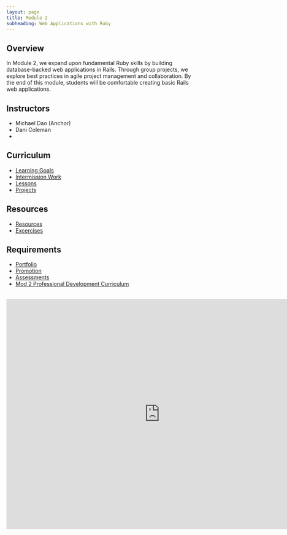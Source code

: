 ```yaml
---
layout: page
title: Module 2
subheading: Web Applications with Ruby
---
```


## Overview

In Module 2, we expand upon fundamental Ruby skills by building database-backed web applications in Rails. Through group projects, we explore best practices in agile project management and collaboration. By the end of this module, students will be comfortable creating basic Rails web applications.

## Instructors

* Michael Dao (Anchor)
* Dani Coleman
* 
## Curriculum

* [Learning Goals](./success/learning_goals)
* [Intermission Work](./intermission_work)
* [Lessons](./lessons)
* [Projects](projects/index)

## Resources
* [Resources](./resources)
* [Excercises](./exercises)

## Requirements
* [Portfolio](./portfolios/portfolio_requirements)
* [Promotion](./success/promotion)
* [Assessments](./success/assessments)
* [Mod 2 Professional Development Curriculum](https://careerdev.turing.io/module_two/)

<br>

<iframe src="https://calendar.google.com/calendar/embed?mode=week&src=casimircreative.com_rps2hg1nfqjih4rcl3gl6s4lpk%40group.calendar.google.com&ctz=America/Denver" style="border: 0" width="800" height="600" frameborder="0" scrolling="no"></iframe>
